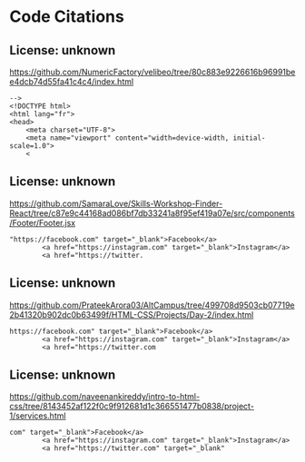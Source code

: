 # Code Citations

## License: unknown
https://github.com/NumericFactory/velibeo/tree/80c883e9226616b96991bee4dcb74d55fa41c4c4/index.html

```
-->
<!DOCTYPE html>
<html lang="fr">
<head>
    <meta charset="UTF-8">
    <meta name="viewport" content="width=device-width, initial-scale=1.0">
    <
```


## License: unknown
https://github.com/SamaraLove/Skills-Workshop-Finder-React/tree/c87e9c44168ad086bf7db33241a8f95ef419a07e/src/components/Footer/Footer.jsx

```
"https://facebook.com" target="_blank">Facebook</a>
        <a href="https://instagram.com" target="_blank">Instagram</a>
        <a href="https://twitter.
```


## License: unknown
https://github.com/PrateekArora03/AltCampus/tree/499708d9503cb07719e2b41320b902dc0b63499f/HTML-CSS/Projects/Day-2/index.html

```
https://facebook.com" target="_blank">Facebook</a>
        <a href="https://instagram.com" target="_blank">Instagram</a>
        <a href="https://twitter.com
```


## License: unknown
https://github.com/naveenankireddy/intro-to-html-css/tree/8143452af122f0c9f912681d1c366551477b0838/project-1/services.html

```
com" target="_blank">Facebook</a>
        <a href="https://instagram.com" target="_blank">Instagram</a>
        <a href="https://twitter.com" target="_blank"
```

